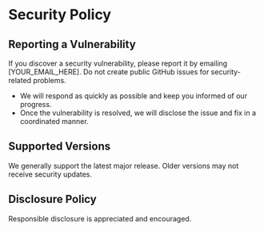 # Security Policy

## Reporting a Vulnerability

If you discover a security vulnerability, please report it by emailing [YOUR_EMAIL_HERE]. Do not create public GitHub issues for security-related problems.

- We will respond as quickly as possible and keep you informed of our progress.
- Once the vulnerability is resolved, we will disclose the issue and fix in a coordinated manner.

## Supported Versions

We generally support the latest major release. Older versions may not receive security updates.

## Disclosure Policy

Responsible disclosure is appreciated and encouraged.
